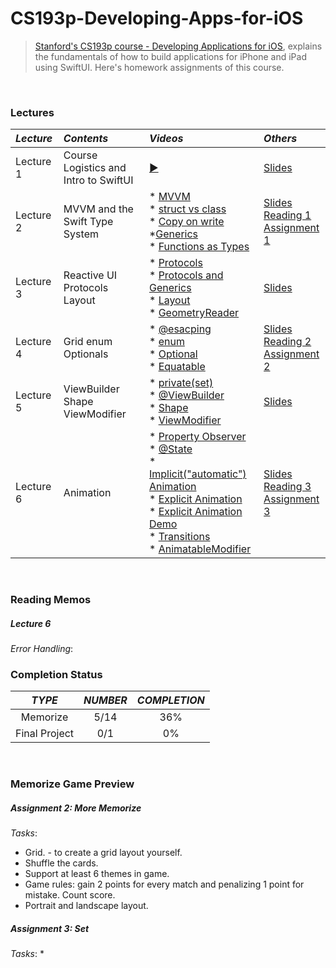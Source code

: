 # CS193p-Developing-Apps-for-iOS
 
> [Stanford's CS193p course - Developing Applications for iOS](https://cs193p.sites.stanford.edu/), explains the fundamentals of how to build applications for iPhone and iPad using SwiftUI. Here's homework assignments of this course.
<br>

### Lectures
| _Lecture_ | _Contents_ | _Videos_ | _Others_ |
| :-- | :-- | :-- | :-- | 
| Lecture 1 | Course Logistics and Intro to SwiftUI | [▶️](https://youtu.be/jbtqIBpUG7g) | [Slides](https://github.com/weitieda/cs193p-2020-swiftui/blob/master/documents/Slides/l1.pdf) |
| Lecture 2 | MVVM and the Swift Type System | * [MVVM](https://youtu.be/4GjXq2Sr55Q?t=40) <br> * [struct vs class](https://youtu.be/4GjXq2Sr55Q?t=1205)<br> * [Copy on write](https://youtu.be/4GjXq2Sr55Q?t=1248)<br> *[Generics](https://youtu.be/4GjXq2Sr55Q?t=1730)<br> * [Functions as Types](https://youtu.be/4GjXq2Sr55Q?t=1971) | [Slides](https://github.com/weitieda/cs193p-2020-swiftui/blob/master/documents/Slides/l2.pdf)<br> [Reading 1](https://github.com/weitieda/cs193p-2020-swiftui/blob/master/documents/Readings/r1.pdf)<br> [Assignment 1](https://github.com/weitieda/cs193p-2020-swiftui/blob/master/documents/Assignments/a1.pdf) |
| Lecture 3 | Reactive UI Protocols Layout | * [Protocols](https://youtu.be/SIYdYpPXil4?t=2065)<br> * [Protocols and Generics](https://youtu.be/SIYdYpPXil4?t=2694)<br> * [Layout](https://youtu.be/SIYdYpPXil4?t=3176)<br> * [GeometryReader](https://youtu.be/SIYdYpPXil4?t=4207) | [Slides](https://github.com/weitieda/cs193p-2020-swiftui/blob/master/documents/Slides/l3.pdf) |
| Lecture 4 | Grid enum Optionals | * [@esacping](https://www.youtube.com/watch?v=eHEeWzFP6O4&feature=youtu.be&t=515)<br> * [enum](https://youtu.be/eHEeWzFP6O4?t=1973)<br> * [Optional](https://youtu.be/eHEeWzFP6O4?t=2453)<br> * [Equatable](https://youtu.be/eHEeWzFP6O4?t=3808) | [Slides](https://github.com/weitieda/cs193p-2020-swiftui/blob/master/documents/Slides/l4.pdf)<br> [Reading 2](https://github.com/weitieda/cs193p-2020-swiftui/blob/master/documents/Readings/r2.pdf)<br> [Assignment 2](https://github.com/weitieda/cs193p-2020-swiftui/blob/master/documents/Assignments/a2.pdf)  |
| Lecture 5 | ViewBuilder Shape ViewModifier | * [private(set)](https://youtu.be/oDKDGCRdSHc?t=282)<br> * [@ViewBuilder](https://youtu.be/oDKDGCRdSHc?t=725)<br> * [Shape](https://youtu.be/oDKDGCRdSHc?t=1226)<br> * [ViewModifier](https://youtu.be/oDKDGCRdSHc?t=2555) | [Slides](https://github.com/weitieda/cs193p-2020-swiftui/blob/master/documents/Slides/l5.pdf) |
| Lecture 6 | Animation | * [Property Observer](https://youtu.be/3krC2c56ceQ?t=43)<br> * [@State](https://youtu.be/3krC2c56ceQ?t=119)<br> * [Implicit("automatic") Animation](https://youtu.be/3krC2c56ceQ?t=716)<br> * [Explicit Animation](https://youtu.be/3krC2c56ceQ?t=1048)<br> * [Explicit Animation Demo](https://youtu.be/3krC2c56ceQ?t=3055)<br> * [Transitions](https://youtu.be/3krC2c56ceQ?t=1253)<br> * [AnimatableModifier](https://youtu.be/3krC2c56ceQ?t=3856) | [Slides](https://github.com/weitieda/cs193p-2020-swiftui/blob/master/documents/Slides/l6.pdf)<br> [Reading 3](https://github.com/weitieda/cs193p-2020-swiftui/blob/master/documents/Readings/r3.pdf)<br> [Assignment 3](https://github.com/weitieda/cs193p-2020-swiftui/blob/master/documents/Assignments/a3.pdf) |
<br>

### Reading Memos

##### Lecture 6
_Error Handling_:


### Completion Status
| _TYPE_ | _NUMBER_ | _COMPLETION_ |
| :-: | :-: | :-: |
| Memorize | 5/14 | 36% |
| Final Project | 0/1 | 0% |
<br>

### Memorize Game Preview

##### Assignment 2:  More Memorize 
_Tasks_:
* Grid. - to create a grid layout yourself.
* Shuffle the cards.
* Support at least 6 themes in game.
* Game rules: gain 2 points for every match and penalizing 1 point for mistake. Count score.
* Portrait and landscape layout.


##### Assignment 3: Set
_Tasks_:
* 
